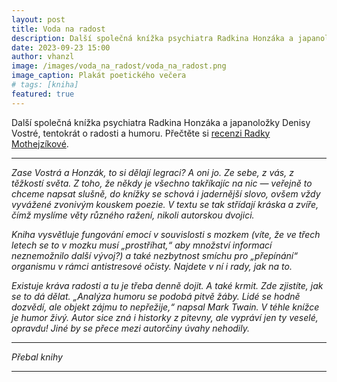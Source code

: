 ```yaml
---
layout: post
title: Voda na radost
description: Další společná knížka psychiatra Radkina Honzáka a japanoložky Denisy Vostré, tentokrát o radosti a humoru.
date: 2023-09-23 15:00
author: vhanzl
image: /images/voda_na_radost/voda_na_radost.png
image_caption: Plakát poetického večera
# tags: [kniha]
featured: true
---
```


Další společná knížka psychiatra Radkina Honzáka a japanoložky Denisy Vostré, tentokrát o radosti a humoru. Přečtěte si [recenzi Radky Mothejzíkové](https://kultura21.cz/zdravi-a-zivotni-styl/26147-voda-na-radost-euromediagroup-universum-recenze).

---

_Zase Vostrá a Honzák, to si dělají legraci? A oni jo. Ze sebe, z vás, z těžkostí světa. Z toho, že někdy je všechno takříkajíc na nic — veřejně to chceme napsat slušně, do knížky se schová i jadernější slovo, ovšem vždy vyvážené zvonivým kouskem poezie. V textu se tak střídají kráska a zvíře, čímž myslíme věty různého ražení, nikoli autorskou dvojici._

_Kniha vysvětluje fungování emocí v souvislosti s mozkem (víte, že ve třech letech se to v mozku musí „prostříhat,“ aby množství informací neznemožnilo další vývoj?) a také nezbytnost smíchu pro „přepínání“ organismu v rámci antistresové očisty. Najdete v ní i rady, jak na to._

_Existuje kráva radosti a tu je třeba denně dojit. A také krmit. Zde zjistíte, jak se to dá dělat. „Analýza humoru se podobá pitvě žáby. Lidé se hodně dozvědí, ale objekt zájmu to nepřežije,“ napsal Mark Twain. V téhle knížce je humor živý. Autor sice zná i historky z pitevny, ale vypráví jen ty veselé, opravdu! Jiné by se přece mezi autorčiny úvahy nehodily._

---

<div class="gallery-box">
  <div class="gallery">
    <img src="{{site.baseurl}}/images/voda_na_radost/voda_na_radost.png" loading="lazy" alt="">
  </div>
  <em>Přebal knihy</em>
</div>

---
